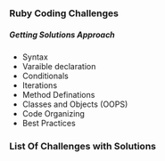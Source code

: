 ### Ruby Coding Challenges

##### Getting Solutions Approach

- Syntax
- Varaible declaration
- Conditionals
- Iterations
- Method Definations
- Classes and Objects (OOPS)
- Code Organizing
- Best Practices


### List Of Challenges with Solutions
